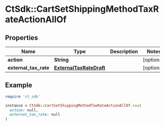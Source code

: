 # CtSdk::CartSetShippingMethodTaxRateActionAllOf

## Properties

| Name | Type | Description | Notes |
| ---- | ---- | ----------- | ----- |
| **action** | **String** |  | [optional] |
| **external_tax_rate** | [**ExternalTaxRateDraft**](ExternalTaxRateDraft.md) |  | [optional] |

## Example

```ruby
require 'ct_sdk'

instance = CtSdk::CartSetShippingMethodTaxRateActionAllOf.new(
  action: null,
  external_tax_rate: null
)
```

